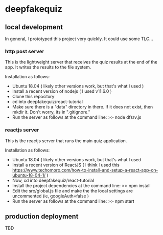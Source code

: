 # deepfakequiz

## local development

In general, I prototyped this project very quickly.  It could use some TLC...

### http post server

This is the lightweight server that receives the quiz results at the end of the app.  It writes the results to the file system.

Installation as follows:
* Ubuntu 18.04 ( likely other versions work, but that's what I used )
* Install a recent version of nodejs ( I used v11.6.0 )
* Clone this repository
* cd into deepfakequiz/react-tutorial
* Make sure there is a "data" directory in there.  If it does not exist, then mkdir it.  Don't worry, its in ".gitignore."
* Run the server as follows at the command line:  >> node dfsrv.js

### reactjs server

This is the reactjs server that runs the main quiz application.

Installation as follows:
* Ubuntu 18.04 ( likely other versions work, but that's what I used
* Install a recent version of ReactJS ( I think I used this https://www.techomoro.com/how-to-install-and-setup-a-react-app-on-ubuntu-18-04-1/ )
* Now, cd into deepfakequiz/react-tutorial
* Install the project dependencies at the command line: >> npm install
* Edit the src/global.js file and make the the local settings are uncommented (ie, googleAuth=false )
* Run the server as follows at the command line: >> npm start

## production deployment

TBD

